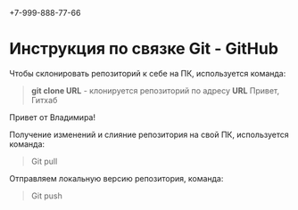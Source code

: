 +7-999-888-77-66
# Инструкция по связке Git - GitHub

Чтобы склонировать репозиторий к себе на ПК, используется команда: 
> **git clone URL** - клонируется репозиторий по адресу **URL** 
Привет, Гитхаб

Привет от Владимира!

Получение изменений и слияние репозитория на свой ПК, используется команда:
> Git pull

Отправляем локальную версию репозитория, команда:
> Git push